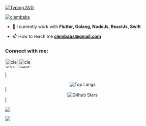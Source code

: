 [![Typing SVG](https://readme-typing-svg.herokuapp.com?size=40&duration=3000&multiline=true&width=900&height=200&lines=Hi%2C+I'm+Babaniyi+Clement+%E2%9C%8C%EF%B8%8F%E2%9C%8C%EF%B8%8F%E2%9C%8C%EF%B8%8F;I'm+a+Software+Engineer+from+Nigeria)](https://git.io/typing-svg)


<!-- ![phuocantd snake gif](https://github.com/clembabs/phuocantd/blob/snake/github-contribution-grid-snake.svg) -->

<p align="left"> <a href="https://twitter.com/ClemBabs" target="blank"><img src="https://img.shields.io/twitter/follow/clembabs?logo=twitter&style=for-the-badge" alt="clembabs" /></a> </p>




- 🔭 I currently work with **Flutter, Golang, NodeJs, ReactJs, Swift** 

- 📫 How to reach me **clembabs@gmail.com**



<h3 align="left">Connect with me:</h3>
<p align="left">
<a href="https://twitter.com/clembabs" target="blank"><img align="center" src="https://raw.githubusercontent.com/rahuldkjain/github-profile-readme-generator/master/src/images/icons/Social/twitter.svg" alt="clembabs" height="30" width="40" /></a>
<a href="https://linkedin.com/in/clement-babaniyi-59165518b/" target="blank"><img align="center" src="https://raw.githubusercontent.com/rahuldkjain/github-profile-readme-generator/master/src/images/icons/Social/linked-in-alt.svg" alt="clement-babaniyi-59165518b/" height="30" width="40" /></a>


| <div align="center">![Top Langs](https://github-readme-stats.vercel.app/api/top-langs/?username=clembabs&langs_count=8&theme=react&layout=compact)</div> | <div align="center">![Github Stars](https://github-readme-stats.vercel.app/api?username=clembabs&show_icons=true&locale=en&count_private=true&hide_rank=true&custom_title=My%20GitHub%20Stats&disable_animations=true&theme=react) </div> |


<img src="https://github-profile-trophy.vercel.app/?username=clembabs&theme=algolia&column=9&margin-w=5" />

<div align="left">

![](https://komarev.com/ghpvc/?username=clembabs&label=PROFILE+VIEWS&style=for-the-badge&color=brightgreen)
</div>  

</p>

